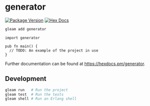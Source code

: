 # generator

[![Package Version](https://img.shields.io/hexpm/v/generator)](https://hex.pm/packages/generator)
[![Hex Docs](https://img.shields.io/badge/hex-docs-ffaff3)](https://hexdocs.pm/generator/)

```sh
gleam add generator
```
```gleam
import generator

pub fn main() {
  // TODO: An example of the project in use
}
```

Further documentation can be found at <https://hexdocs.pm/generator>.

## Development

```sh
gleam run   # Run the project
gleam test  # Run the tests
gleam shell # Run an Erlang shell
```
